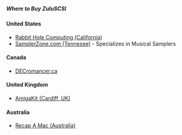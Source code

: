 ##### Where to Buy ZuluSCSI

#### United States
* [Rabbit Hole Computing (California)](https://store.rabbitholecomputing.com/ZuluSCSI-V1-1-p/zuluscsi-v1.1-rev-2022c.htm)
* [SamplerZone.com (Tennesee)](https://samplerzone.com/collections/zuluscsi) - Specializes in Musical Samplers

#### Canada
* [DECromancer.ca](https://decromancer.ca/scsi2sd/#zuluscsi)

#### United Kingdom
* [AmigaKit (Cardiff, UK)](https://amigakit.amiga.store/zuluscsi-adapter-p-91287.html?currency=EUR)

#### Australia
* [Recap A Mac (Australia)](https://recapamac.com.au/product/zuluscsi)
